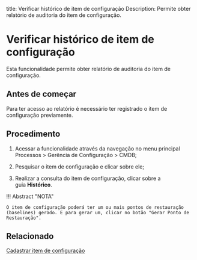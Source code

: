 title: Verificar histórico de item de configuração
Description: Permite obter relatório de auditoria do item de configuração.
# Verificar histórico de item de configuração

Esta funcionalidade permite obter relatório de auditoria do item de configuração.

Antes de começar
--------------------

Para ter acesso ao relatório é necessário ter registrado o item de configuração
previamente.

Procedimento
----------------

1.  Acessar a funcionalidade através da navegação no menu principal Processos \>
    Gerência de Configuração \> CMDB;

2.  Pesquisar o item de configuração e clicar sobre ele;

3.  Realizar a consulta do item de configuração, clicar sobre a
    guia **Histórico**.

!!! Abstract "NOTA"  

    O item de configuração poderá ter um ou mais pontos de restauração
    (baselines) gerado. E para gerar um, clicar no botão "Gerar Ponto de
    Restauração".

Relacionado
----------------

[Cadastrar item de configuração](/pt-br/citsmart-platform-9/processes/configuration/use/register-CI.html)

<!-- !!! tip "About"

    <b>Product/Version:</b> CITSmart | 9.00 &nbsp;&nbsp;
    <b>Updated:</b>01/15/2021 – Larissa Lourenço

